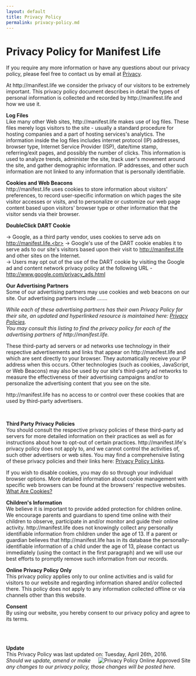 ```yaml
---
layout: default
title: Privacy Policy
permalink: privacy-policy.md
---
```


<h1> Privacy Policy for Manifest Life</h1>
<p> If you require any more information or have any questions about our privacy policy, please feel free to contact us by email at <a href="mailto:manifestlifeinc@icloud.com">&#80;&#114;&#105;&#118;&#97;&#99;&#121;</a>.</p>
<p>At http://manifest.life we consider the privacy of our visitors to be extremely important. This privacy policy document describes in detail the types of personal information is collected and recorded by http://manifest.life and how we use it. </p><p> <b>Log Files</b><br> Like many other Web sites, http://manifest.life makes use of log files. These files merely logs visitors to the site - usually a standard procedure for hosting companies and a part of hosting services's analytics. The information inside the log files includes internet protocol (IP) addresses, browser type, Internet Service Provider (ISP), date/time stamp, referring/exit pages, and possibly the number of clicks. This information is used to analyze trends, administer the site, track user's movement around the site, and gather demographic information. IP addresses, and other such information are not linked to any information that is personally identifiable. </p>
<p> <b>Cookies and Web Beacons</b><br>http://manifest.life uses cookies to store information about visitors' preferences, to record user-specific information on which pages the site visitor accesses or visits, and to personalize or customize our web page content based upon visitors' browser type or other information that the visitor sends via their browser. </p>
<p><b>DoubleClick DART Cookie</b><br>

&rarr; Google, as a third party vendor, uses cookies to serve ads on http://manifest.life.<br>
&rarr; Google's use of the DART cookie enables it to serve ads to our site's visitors based upon their visit to http://manifest.life and other sites on the Internet. <br>
&rarr; Users may opt out of the use of the DART cookie by visiting the Google ad and content network privacy policy at the following URL - <a href="http://www.google.com/privacy_ads.html" title="Opt out of the Dart Cookie">http://www.google.com/privacy_ads.html</a> </p>
<p><b>Our Advertising Partners</b><br>
 Some of our advertising partners may use cookies and web beacons on our site. Our advertising partners include ....... <br>
<ul></ul>
<p><em>While each of these advertising partners has their own Privacy Policy for their site, an updated and hyperlinked resource is maintained here: <a href="http://www.privacypolicyonline.com/privacy-policies">Privacy Policies</a>.<br />
You may consult this listing to find the privacy policy for each of the advertising partners of http://manifest.life.</em></p>
<p> These third-party ad servers or ad networks use technology in their respective advertisements and links that appear on http://manifest.life and which are sent directly to your browser. They automatically receive your IP address when this occurs. Other technologies (such as cookies, JavaScript, or Web Beacons) may also be used by our site's third-party ad networks to measure the effectiveness of their advertising campaigns and/or to personalize the advertising content that you see on the site. </p>
<p> http://manifest.life has no access to or control over these cookies that are used by third-party advertisers. </p>
<p> </p><p><b>Third Party Privacy Policies</b><br>
You should consult the respective privacy policies of these third-party ad servers for more detailed information on their practices as well as for instructions about how to opt-out of certain practices. http://manifest.life's privacy policy does not apply to, and we cannot control the activities of, such other advertisers or web sites. You may find a comprehensive listing of these privacy policies and their links here: <a href="http://www.privacypolicyonline.com/privacy-policy-links" title="Privacy Policy Links">Privacy Policy Links</a>.</p>
<p> If you wish to disable cookies, you may do so through your individual browser options. More detailed information about cookie management with specific web browsers can be found at the browsers' respective websites. <a href="http://www.privacypolicyonline.com/what-are-cookies">What Are Cookies?</a></p>

<p><strong>Children's Information</strong><br />We believe it is important to provide added protection for children online. We encourage parents and guardians to spend time online with their children to observe, participate in and/or monitor and guide their online activity.
http://manifest.life does not knowingly collect any personally identifiable information from children under the age of 13.  If a parent or guardian believes that http://manifest.life has in its database the personally-identifiable information of a child under the age of 13, please contact us immediately (using the contact in the first paragraph) and we will use our best efforts to promptly remove such information from our records.

<p>
<b>Online Privacy Policy Only</b><br />
This privacy policy applies only to our online activities and is valid for visitors to our website and regarding information shared and/or collected there.
This policy does not apply to any information collected offline or via channels other than this website.</p>
<p><b>Consent</b><br />
By using our website, you hereby consent to our privacy policy and agree to its terms.
</p><br /><br /><p><b>Update</b><br />This Privacy Policy was last updated on: Tuesday, April 26th, 2016.
<a href="http://www.PrivacyPolicyOnline.com" title="PrivacyPolicyOnline.com Approved Site" target="_blank"><img src="http://www.privacypolicyonline.com/images/privacypolicyonline-seal.png" border="0" alt="Privacy Policy Online Approved Site" align="right" /></a><br /><em>Should we update, amend or make any changes to our privacy policy, those changes will be posted here.</em>
<br /><br /></p>
